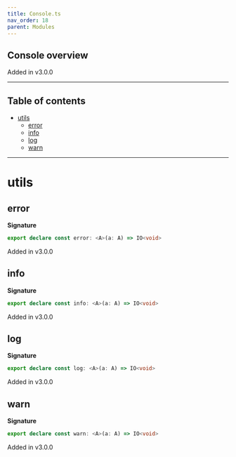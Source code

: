```yaml
---
title: Console.ts
nav_order: 18
parent: Modules
---
```


## Console overview

Added in v3.0.0

---

<h2 class="text-delta">Table of contents</h2>

- [utils](#utils)
  - [error](#error)
  - [info](#info)
  - [log](#log)
  - [warn](#warn)

---

# utils

## error

**Signature**

```ts
export declare const error: <A>(a: A) => IO<void>
```

Added in v3.0.0

## info

**Signature**

```ts
export declare const info: <A>(a: A) => IO<void>
```

Added in v3.0.0

## log

**Signature**

```ts
export declare const log: <A>(a: A) => IO<void>
```

Added in v3.0.0

## warn

**Signature**

```ts
export declare const warn: <A>(a: A) => IO<void>
```

Added in v3.0.0

